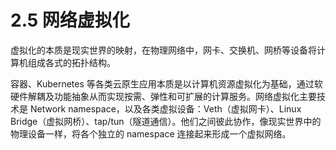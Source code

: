 # 2.5 网络虚拟化

虚拟化的本质是现实世界的映射，在物理网络中，网卡、交换机、网桥等设备将计算机组成各式的拓扑结构。

容器、Kubernetes 等各类云原生应用本质是以计算机资源虚拟化为基础，通过软硬件解耦及功能抽象从而实现按需、弹性和可扩展的计算服务。网络虚拟化主要技术是 Network namespace，以及各类虚拟设备：Veth（虚拟网卡）、Linux Bridge（虚拟网桥）、tap/tun（隧道通信）。他们之间彼此协作，像现实世界中的物理设备一样，将各个独立的 namespace 连接起来形成一个虚拟网络。
